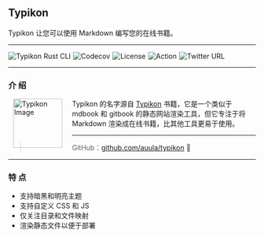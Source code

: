 ## Typikon

Typikon 让您可以使用 Markdown 编写您的在线书籍。

---

<div style="display: flex; gap: 5px;">
  <img src="https://img.shields.io/badge/📖%20Typikon-Rust%20🦀️-yellow" alt="Typikon Rust CLI" />
  <img src="https://codecov.io/github/auula/typikon/branch/main/graph/badge.svg?token=FaR2OdNYeB" alt="Codecov" />
  <img src="https://img.shields.io/badge/license-Apache-db5149.svg" alt="License" />
  <img src="https://github.com/auula/typikon/actions/workflows/rust.yml/badge.svg?event=push" alt="Action" />
  <img src="https://img.shields.io/twitter/follow/auula_?style=social" alt="Twitter URL" />
</div>

---

### 介 绍

<img src="https://img.ibyte.me/w3uchi.png" alt="Typikon Image"
							style="float: left; margin: 0px 20px 10px 10px;height: 100px;" />

Typikon 的名字源自 [Typikon](https://en.wikipedia.org/wiki/Typikon) 书籍，它是一个类似于 mdbook 和 gitbook 的静态网站渲染工具，但它专注于将 Markdown 渲染成在线书籍，比其他工具更易于使用。

---

> GitHub：[github.com/auula/typikon](https://github.com/auula/typikon) 🌟

---

### 特 点

- 支持暗黑和明亮主题
- 支持自定义 CSS 和 JS
- 仅关注目录和文件映射
- 渲染静态文件以便于部署

